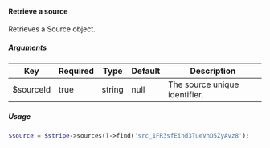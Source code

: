 #### Retrieve a source

Retrieves a Source object.

##### Arguments

<table>
    <thead>
        <th>Key</th>
        <th>Required</th>
        <th>Type</th>
        <th>Default</th>
        <th>Description</th>
    </thead>
    <tbody>
        <tr>
            <td>$sourceId</td>
            <td>true</td>
            <td>string</td>
            <td>null</td>
            <td>The source unique identifier.</td>
        </tr>
    </tbody>
</table>

##### Usage

```php
$source = $stripe->sources()->find('src_1FR3sfEind3TueVhD5ZyAvz8');
```
